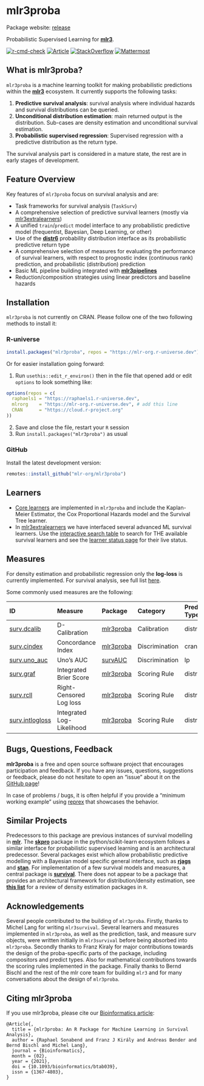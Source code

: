 
# mlr3proba

Package website: [release](https://mlr3proba.mlr-org.com/)

Probabilistic Supervised Learning for
**[mlr3](https://github.com/mlr-org/mlr3/)**.

<!-- badges: start -->

[![r-cmd-check](https://github.com/mlr-org/mlr3proba/actions/workflows/r-cmd-check.yml/badge.svg)](https://github.com/mlr-org/mlr3proba/actions/workflows/r-cmd-check.yml)
[![Article](https://img.shields.io/badge/Article-10.1093%2Fbioinformatics%2Fbtab039-brightgreen)](https://doi.org/10.1093/bioinformatics/btab039)
[![StackOverflow](https://img.shields.io/badge/stackoverflow-mlr3-orange.svg)](https://stackoverflow.com/questions/tagged/mlr3)
[![Mattermost](https://img.shields.io/badge/chat-mattermost-orange.svg)](https://lmmisld-lmu-stats-slds.srv.mwn.de/mlr_invite/)
<!-- badges: end -->

## What is mlr3proba?

`mlr3proba` is a machine learning toolkit for making probabilistic
predictions within the **[mlr3](https://github.com/mlr-org/mlr3)**
ecosystem. It currently supports the following tasks:

1.  **Predictive survival analysis**: survival analysis where individual
    hazards and survival distributions can be queried.
2.  **Unconditional distribution estimation**: main returned output is
    the distribution. Sub-cases are density estimation and unconditional
    survival estimation.
3.  **Probabilistic supervised regression**: Supervised regression with
    a predictive distribution as the return type.

The survival analysis part is considered in a mature state, the rest are
in early stages of development.

## Feature Overview

Key features of `mlr3proba` focus on survival analysis and are:

- Task frameworks for survival analysis (`TaskSurv`)
- A comprehensive selection of predictive survival learners (mostly via
  [mlr3extralearners](https://github.com/mlr-org/mlr3extralearners/))
- A unified `train`/`predict` model interface to any probabilistic
  predictive model (frequentist, Bayesian, Deep Learning, or other)
- Use of the
  **[distr6](https://github.com/alan-turing-institute/distr6)**
  probability distribution interface as its probabilistic predictive
  return type
- A comprehensive selection of measures for evaluating the performance
  of survival learners, with respect to prognostic index (continuous
  rank) prediction, and probabilistic (distribution) prediction
- Basic ML pipeline building integrated with
  **[mlr3pipelines](https://github.com/mlr-org/mlr3pipelines)**
- Reduction/composition strategies using linear predictors and baseline
  hazards

## Installation

`mlr3proba` is not currently on CRAN. Please follow one of the two
following methods to install it:

### R-universe

``` r
install.packages("mlr3proba", repos = "https://mlr-org.r-universe.dev")
```

Or for easier installation going forward:

1.  Run `usethis::edit_r_environ()` then in the file that opened add or
    edit `options` to look something like:

``` r
options(repos = c(
  raphaels1 = "https://raphaels1.r-universe.dev",
  mlrorg    = "https://mlr-org.r-universe.dev", # add this line
  CRAN      = "https://cloud.r-project.org"
))
```

2.  Save and close the file, restart your `R` session
3.  Run `install.packages("mlr3proba")` as usual

### GitHub

Install the latest development version:

``` r
remotes::install_github("mlr-org/mlr3proba")
```

## Learners

- [Core
  learners](https://mlr3proba.mlr-org.com/reference/index.html#survival-learners)
  are implemented in `mlr3proba` and include the Kaplan-Meier Estimator,
  the Cox Proportional Hazards model and the Survival Tree learner.
- In [mlr3extralearners](https://github.com/mlr-org/mlr3extralearners)
  we have interfaced several advanced ML survival learners. Use the
  [interactive search table](https://mlr-org.com/learners.html) to
  search for THE available survival learners and see the [learner status
  page](https://mlr3extralearners.mlr-org.com/articles/learner_status.html)
  for their live status.

## Measures

For density estimation and probabilistic regression only the
**log-loss** is currently implemented. For survival analysis, see full
list
[here](https://mlr3proba.mlr-org.com/reference/index.html#survival-measures).

Some commonly used measures are the following:

| ID                                                                                           | Measure                   | Package                                                   | Category       | Prediction Type |
|:---------------------------------------------------------------------------------------------|:--------------------------|:----------------------------------------------------------|:---------------|:----------------|
| [surv.dcalib](https://mlr3proba.mlr-org.com/reference/mlr_measures_surv.dcalib.html)         | D-Calibration             | [mlr3proba](https://CRAN.R-project.org/package=mlr3proba) | Calibration    | distr           |
| [surv.cindex](https://mlr3proba.mlr-org.com/reference/mlr_measures_surv.cindex.html)         | Concordance Index         | [mlr3proba](https://CRAN.R-project.org/package=mlr3proba) | Discrimination | crank           |
| [surv.uno_auc](https://mlr3proba.mlr-org.com/reference/mlr_measures_surv.uno_auc.html)       | Uno’s AUC                 | [survAUC](https://CRAN.R-project.org/package=survAUC)     | Discrimination | lp              |
| [surv.graf](https://mlr3proba.mlr-org.com/reference/mlr_measures_surv.graf.html)             | Integrated Brier Score    | [mlr3proba](https://CRAN.R-project.org/package=mlr3proba) | Scoring Rule   | distr           |
| [surv.rcll](https://mlr3proba.mlr-org.com/reference/mlr_measures_surv.rcll.html)             | Right-Censored Log loss   | [mlr3proba](https://CRAN.R-project.org/package=mlr3proba) | Scoring Rule   | distr           |
| [surv.intlogloss](https://mlr3proba.mlr-org.com/reference/mlr_measures_surv.intlogloss.html) | Integrated Log-Likelihood | [mlr3proba](https://CRAN.R-project.org/package=mlr3proba) | Scoring Rule   | distr           |

## Bugs, Questions, Feedback

**mlr3proba** is a free and open source software project that encourages
participation and feedback. If you have any issues, questions,
suggestions or feedback, please do not hesitate to open an “issue” about
it on the [GitHub page](https://github.com/mlr-org/mlr3proba/issues)!

In case of problems / bugs, it is often helpful if you provide a
“minimum working example” using [reprex](https://reprex.tidyverse.org/)
that showcases the behavior.

## Similar Projects

Predecessors to this package are previous instances of survival
modelling in **[mlr](https://github.com/mlr-org/mlr)**. The
**[skpro](https://github.com/alan-turing-institute/skpro)** package in
the python/scikit-learn ecosystem follows a similar interface for
probabilistic supervised learning and is an architectural predecessor.
Several packages exist which allow probabilistic predictive modelling
with a Bayesian model specific general interface, such as
**[rjags](https://CRAN.R-project.org/package=rjags)** and
**[stan](https://github.com/stan-dev/rstan)**. For implementation of a
few survival models and measures, a central package is
**[survival](https://github.com/therneau/survival)**. There does not
appear to be a package that provides an architectural framework for
distribution/density estimation, see **[this
list](https://vita.had.co.nz/papers/density-estimation.pdf)** for a
review of density estimation packages in `R`.

## Acknowledgements

Several people contributed to the building of `mlr3proba`. Firstly,
thanks to Michel Lang for writing `mlr3survival`. Several learners and
measures implemented in `mlr3proba`, as well as the prediction, task,
and measure surv objects, were written initially in `mlr3survival`
before being absorbed into `mlr3proba`. Secondly thanks to Franz Kiraly
for major contributions towards the design of the proba-specific parts
of the package, including compositors and predict types. Also for
mathematical contributions towards the scoring rules implemented in the
package. Finally thanks to Bernd Bischl and the rest of the mlr core
team for building `mlr3` and for many conversations about the design of
`mlr3proba`.

## Citing mlr3proba

If you use mlr3proba, please cite our [Bioinformatics
article](https://doi.org/10.1093/bioinformatics/btab039):

    @Article{,
      title = {mlr3proba: An R Package for Machine Learning in Survival Analysis},
      author = {Raphael Sonabend and Franz J Király and Andreas Bender and Bernd Bischl and Michel Lang},
      journal = {Bioinformatics},
      month = {02},
      year = {2021},
      doi = {10.1093/bioinformatics/btab039},
      issn = {1367-4803},
    }
